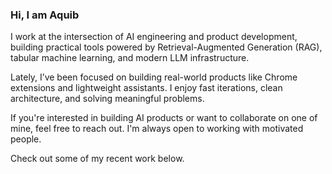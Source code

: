 ### Hi, I am Aquib 
I work at the intersection of AI engineering and product development, building practical tools powered by Retrieval-Augmented Generation (RAG), tabular machine learning, and modern LLM infrastructure.

Lately, I’ve been focused on building real-world products like Chrome extensions and lightweight assistants. I enjoy fast iterations, clean architecture, and solving meaningful problems.

If you're interested in building AI products or want to collaborate on one of mine, feel free to reach out. I'm always open to working with motivated people.

Check out some of my recent work below.
